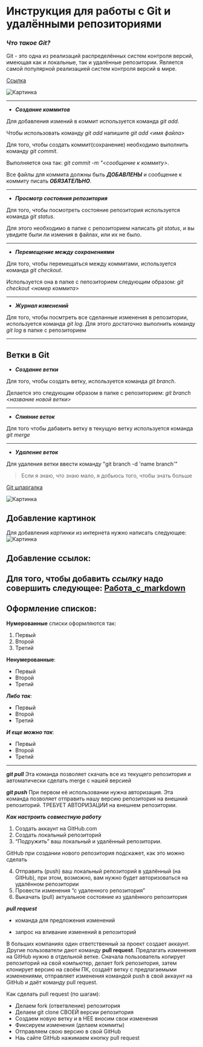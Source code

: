 # **Инструкция для работы с Git и удалёнными репозиториями**

### **_Что такое Git?_**

Git - это одна из реализаций распределённых систем контроля версий, имеющая как и локальные, так и удалённые репозитории. Является самой популярной реализацией систем контроля версий в мире.

[Ссылка](https://ru.wikipedia.org/wiki/Git)

![Картинка](https://miro.medium.com/max/600/0*NV7oSbAQ2WzdOnsm.png)

***

+ **_Создание коммитов_**


Для добавления измений в коммит используется команда *git add*.

Чтобы использовать команду *git add* напишите *git add <имя файла>*


Для того, чтобы создать коммит(сохранение) необходимо выполнить команду *git commit*.

Выполняется она так: *git commit -m "<сообщение к коммиту>*. 
 
Все файлы для коммита должны быть ***ДОБАВЛЕНЫ*** и сообщение к коммиту писать ***ОБЯЗАТЕЛЬНО***.
***
+ **_Просмотр состояния репозитория_**

Для того, чтобы посмотреть состояние репозитория используется команда *git status*.

Для этого необходимо в папке с репозиторием написать *git status*, и вы увидите были ли измения в файлах, или их не было.
***
+ **_Перемещение между сохранениями_**

Для того, чтобы перемещаться между коммитами, используется команда *git checkout*.

Используется она в папке с пепозиторием следующим образом: *git checkout <номер коммита>*
***
+ **_Журнал изменений_**

Для того, чтобы посмтреть все сделанные изменения в репозитории, используется команда *git log*. Для этого достаточно выполнить команду *git log* в папке с репозиторием
***
## **Ветки в Git**

+ **_Создание ветки_**

Для того, чтобы создать ветку, используется команда *git branch*.

 Делается это следующим образом в папке с репозиторием: *git branch <название новой ветки>*
***
+ **_Слияние веток_**

Для того чтобы дабавить ветку в текущую ветку используется команда *git merge <name branch>*
***
+ **_Удаление веток_**

Для удаления ветки ввести команду "git branch -d 'name branch'"

>Если я знаю, что знаю мало, я добьюсь того, чтобы знать больше

[Git шпаргалка](https://github.com/cyberspacedk/Git-commands)

![Картинка](https://avatars.mds.yandex.net/i?id=0f75f901535c2992b249e11ceed79dce-5222587-images-thumbs&n=13)

## Добавление картинок
Для добавления *картинки* из интернета нужно написать следующее:  ![Картинка](https://bipbap.ru/wp-content/uploads/2021/11/1619541010_52-oir_mobi-p-nyashnie-kotiki-zhivotnie-krasivo-foto-57-730x856.jpg)

## Добавление ссылок:
Для того, чтобы добавить *ссылку* надо совершить следующее: [Работа_с_markdown](https://help.vivaldi.com/ru/services-ru/forum-ru/markdown-formatting/#:~:text=Markdown%20%E2%80%94%20%D1%8D%D1%82%D0%BE%20%D0%BF%D1%80%D0%BE%D1%81%D1%82%D0%BE%D0%B9%20%D1%8F%D0%B7%D1%8B%D0%BA%20%D1%80%D0%B0%D0%B7%D0%BC%D0%B5%D1%82%D0%BA%D0%B8,%D0%B8%20%D0%B4%D0%BE%D1%81%D1%82%D1%83%D0%BF%D0%BD%D1%8B%D0%B5%20%D0%BD%D0%B0%20%D0%B2%D1%81%D0%B5%D1%85%20%D0%BA%D0%BB%D0%B0%D0%B2%D0%B8%D0%B0%D1%82%D1%83%D1%80%D0%B0%D1%85.)
---

## Оформление списков:
**Нумерованные** списки оформляются так:
1. Первый
2. Второй
3. Третий

**Ненумерованные**:
* Первый
* Второй
* Третий

***Либо так***:

- Первый
- Второй
- Третий

***И еще можно так***:
+ Первый
+ Второй
+ Третий

---

**_git pull_**
Эта команда позволяет скачать все из текущего репозитория и автоматически сделать merge с нашей версией

**_git push_**
При первом её использовании нужна авторизация.
Эта команда позволяет отправить нашу версию репозитория на внешний репозиторий. ТРЕБУЕТ АВТОРИЗАЦИИ на внешнем репозитории.

**_Как настроить совместную работу_**

1. Создать аккаунт на GitHub.com
2. Создать локальный репозиторий
3. “Подружить” ваш локальный и удалённый репозитории. 
    
GitHub при создании нового репозитория подскажет, как это можно сделать
    
4. Отправить (push) ваш локальный репозиторий в удалённый (на GitHub), при этом, возможно, вам нужно будет авторизоваться на удалённом репозитории
5. Провести изменения “с удаленного репозитория”
6. Выкачать (pull) актуальное состояние из удалённого репозитория

**_pull request_**

- команда для предложения изменений 

- запрос на вливание изменений в репозиторий

В больших компаниях один ответственный за проект создает аккаунт. Другие пользователи дают команду **pull request**. Предлагать изменения на GitHub нужно в отдельной ветке. 
Сначала пользователь копирует репозиторий на свой компьютер, делает fork репозитория, затем клонирует версию на своём ПК, создаёт ветку с предлагаемыми изменениями, отправляет изменения командой push в свой аккаунт на GitHub и даёт команду pull request.
 
Как сделать pull request (по шагам):
 
 - Делаем fork (ответвление) репозитория
 - Делаем git clone СВОЕЙ версии репозитория
 - Создаем новую ветку и в НЕЕ вносим свои изменения
 - Фиксируем изменения (делаем коммиты)
 - Отправляем свою версию в свой GitHub
 - Наь сайте GitHub нажимаем кнопку pull request
 

